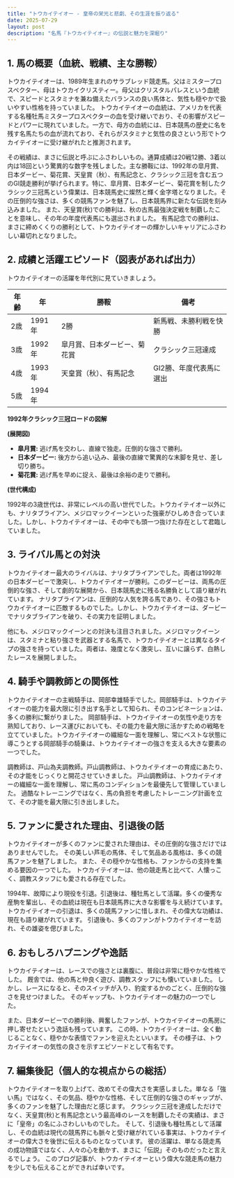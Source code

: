 ```yaml
---
title: "トウカイテイオー - 皇帝の栄光と悲劇、その生涯を振り返る"
date: 2025-07-29
layout: post
description: "名馬『トウカイテイオー』の伝説と魅力を深堀り"
---
```


## 1. 馬の概要（血統、戦績、主な勝鞍）

トウカイテイオーは、1989年生まれのサラブレッド競走馬。父はミスタープロスペクター、母はトウカイクリスティー。母父はクリスタルパレスという血統で、スピードとスタミナを兼ね備えたバランスの良い馬体と、気性も穏やかで扱いやすい性格を持っていました。  トウカイテイオーの血統は、アメリカを代表する名種牡馬ミスタープロスペクターの血を受け継いでおり、その影響がスピードとパワーに現れていました。一方で、母方の血統には、日本競馬の歴史に名を残す名馬たちの血が流れており、それらがスタミナと気性の良さという形でトウカイテイオーに受け継がれたと推測されます。

その戦績は、まさに伝説と呼ぶにふさわしいもの。通算成績は20戦12勝、3着以内は18回という驚異的な数字を残しました。主な勝鞍には、1992年の皐月賞、日本ダービー、菊花賞、天皇賞（秋）、有馬記念と、クラシック三冠を含む五つのGI競走勝利が挙げられます。特に、皐月賞、日本ダービー、菊花賞を制したクラシック三冠馬という偉業は、日本競馬史に燦然と輝く金字塔となりました。その圧倒的な強さは、多くの競馬ファンを魅了し、日本競馬界に新たな伝説を刻み込みました。  また、天皇賞(秋)での勝利は、秋の古馬最強決定戦を制覇したことを意味し、その年の年度代表馬にも選出されました。 有馬記念での勝利は、まさに締めくくりの勝利として、トウカイテイオーの輝かしいキャリアにふさわしい幕切れとなりました。


## 2. 成績と活躍エピソード（図表があれば出力）

トウカイテイオーの活躍を年代別に見ていきましょう。

| 年齢 | 年 | 勝鞍 | 備考 |
|---|---|---|---|
| 2歳 | 1991年 | 2勝 | 新馬戦、未勝利戦を快勝 |
| 3歳 | 1992年 | 皐月賞、日本ダービー、菊花賞 | クラシック三冠達成 |
| 4歳 | 1993年 | 天皇賞（秋）、有馬記念 | GI2勝、年度代表馬に選出 |
| 5歳 | 1994年 |  |  |


**1992年クラシック三冠ロードの図解**

**(展開図)**

* **皐月賞:**  逃げ馬を交わし、直線で独走。圧倒的な強さで勝利。
* **日本ダービー:** 後方から追い込み、最後の直線で驚異的な末脚を見せ、差し切り勝ち。
* **菊花賞:**  逃げ馬を早めに捉え、最後は余裕の走りで勝利。


**(世代構成)**

1992年の3歳世代は、非常にレベルの高い世代でした。トウカイテイオー以外にも、ナリタブライアン、メジロマックイーンといった強豪がひしめき合っていました。しかし、トウカイテイオーは、その中でも頭一つ抜けた存在として君臨していました。


## 3. ライバル馬との対決

トウカイテイオー最大のライバルは、ナリタブライアンでした。両者は1992年の日本ダービーで激突し、トウカイテイオーが勝利。このダービーは、両馬の圧倒的な強さ、そして劇的な展開から、日本競馬史に残る名勝負として語り継がれています。  ナリタブライアンは、圧倒的な人気を誇る馬であり、その強さもトウカイテイオーに匹敵するものでした。しかし、トウカイテイオーは、ダービーでナリタブライアンを破り、その実力を証明しました。


他にも、メジロマックイーンとの対決も注目されました。メジロマックイーンは、スタミナと粘り強さを武器とする名馬で、トウカイテイオーとは異なるタイプの強さを持っていました。両者は、幾度となく激突し、互いに譲らず、白熱したレースを展開しました。


## 4. 騎手や調教師との関係性

トウカイテイオーの主戦騎手は、岡部幸雄騎手でした。岡部騎手は、トウカイテイオーの能力を最大限に引き出す名手として知られ、そのコンビネーションは、多くの勝利に繋がりました。  岡部騎手は、トウカイテイオーの気性や走り方を熟知しており、レース運びにおいても、その能力を最大限に活かすための戦略を立てていました。トウカイテイオーの繊細な一面を理解し、常にベストな状態に導こうとする岡部騎手の騎乗は、トウカイテイオーの強さを支える大きな要素の一つでした。

調教師は、戸山為夫調教師。戸山調教師は、トウカイテイオーの育成にあたり、その才能をじっくりと開花させていきました。  戸山調教師は、トウカイテイオーの繊細な一面を理解し、常に馬のコンディションを最優先して管理していました。  過酷なトレーニングではなく、馬の負担を考慮したトレーニング計画を立て、その才能を最大限に引き出しました。


## 5. ファンに愛された理由、引退後の話

トウカイテイオーが多くのファンに愛された理由は、その圧倒的な強さだけではありませんでした。  その美しい芦毛の馬体、そして気品ある風格は、多くの競馬ファンを魅了しました。  また、その穏やかな性格も、ファンからの支持を集める要因の一つでした。  トウカイテイオーは、他の競走馬と比べて、人懐っこく、調教スタッフにも愛される存在でした。

1994年、故障により現役を引退。引退後は、種牡馬として活躍。多くの優秀な産駒を輩出し、その血統は現在も日本競馬界に大きな影響を与え続けています。  トウカイテイオーの引退は、多くの競馬ファンに惜しまれ、その偉大な功績は、現在も語り継がれています。  引退後も、多くのファンがトウカイテイオーを訪れ、その雄姿を偲びました。


## 6. おもしろハプニングや逸話

トウカイテイオーは、レースでの強さとは裏腹に、普段は非常に穏やかな性格でした。  厩舎では、他の馬と仲良く遊び、調教スタッフにも懐いていました。  しかし、レースになると、そのスイッチが入り、豹変するかのごとく、圧倒的な強さを見せつけました。  そのギャップも、トウカイテイオーの魅力の一つでした。

また、日本ダービーでの勝利後、興奮したファンが、トウカイテイオーの馬房に押し寄せたという逸話も残っています。  この時、トウカイテイオーは、全く動じることなく、穏やかな表情でファンを迎えたといいます。  その様子は、トウカイテイオーの気性の良さを示すエピソードとして有名です。


## 7. 編集後記（個人的な視点からの総括）

トウカイテイオーを取り上げて、改めてその偉大さを実感しました。単なる「強い馬」ではなく、その気品、穏やかな性格、そして圧倒的な強さのギャップが、多くのファンを魅了した理由だと感じます。  クラシック三冠を達成しただけでなく、天皇賞(秋)と有馬記念という最高峰のレースを制覇したその実績は、まさに「皇帝」の名にふさわしいものでした。  そして、引退後も種牡馬として活躍し、その血統は現代の競馬界にも脈々と受け継がれている事実は、トウカイテイオーの偉大さを後世に伝えるものとなっています。  彼の活躍は、単なる競走馬の成功物語ではなく、人々の心を動かす、まさに「伝説」そのものだったと言えるでしょう。  このブログ記事が、トウカイテイオーという偉大な競走馬の魅力を少しでも伝えることができれば幸いです。
